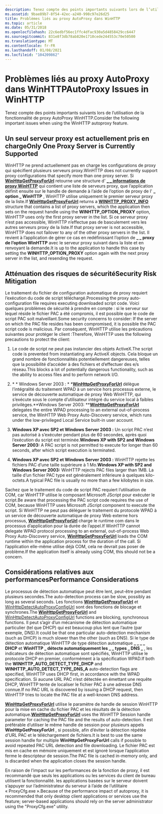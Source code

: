 ```yaml
---
description: Tenez compte des points importants suivants lors de l’utilisation de la fonctionnalité de proxy AutoProxy WinHTTP.
ms.assetid: 9bae89b7-8f54-42ec-a240-998c97e26d25
title: Problèmes liés au proxy AutoProxy dans WinHTTP
ms.topic: article
ms.date: 05/31/2018
ms.openlocfilehash: 22c6edbf56ec1ffc4dfac930a5d4858429cc6447
ms.sourcegitcommit: 831e8f3db78ab820e1710cede244553c70e50500
ms.translationtype: MT
ms.contentlocale: fr-FR
ms.lasthandoff: 01/08/2021
ms.locfileid: "104209862"
---
```

# <a name="autoproxy-issues-in-winhttp"></a><span data-ttu-id="db73b-103">Problèmes liés au proxy AutoProxy dans WinHTTP</span><span class="sxs-lookup"><span data-stu-id="db73b-103">AutoProxy Issues in WinHTTP</span></span>

<span data-ttu-id="db73b-104">Tenez compte des points importants suivants lors de l’utilisation de la fonctionnalité de proxy AutoProxy WinHTTP.</span><span class="sxs-lookup"><span data-stu-id="db73b-104">Consider the following important issues when using the WinHTTP autoproxy feature.</span></span>

## <a name="only-one-proxy-server-is-currently-supported"></a><span data-ttu-id="db73b-105">Un seul serveur proxy est actuellement pris en charge</span><span class="sxs-lookup"><span data-stu-id="db73b-105">Only One Proxy Server is Currently Supported</span></span>

<span data-ttu-id="db73b-106">WinHTTP ne prend actuellement pas en charge les configurations de proxy qui spécifient plusieurs serveurs proxy.</span><span class="sxs-lookup"><span data-stu-id="db73b-106">WinHTTP does not currently support proxy configurations that specify more than one proxy server.</span></span> <span data-ttu-id="db73b-107">Si [**WinHttpGetProxyForUrl**](/windows/desktop/api/Winhttp/nf-winhttp-winhttpgetproxyforurl) retourne une structure d' [**\_ \_ informations de proxy WinHTTP**](/windows/win32/api/winhttp/ns-winhttp-winhttp_proxy_info) qui contient une liste de serveurs proxy, que l’application définit ensuite sur le handle de demande à l’aide de l’option de proxy de l' **\_ option \_ WinHTTP** , WinHTTP utilise uniquement le premier serveur proxy de la liste.</span><span class="sxs-lookup"><span data-stu-id="db73b-107">If [**WinHttpGetProxyForUrl**](/windows/desktop/api/Winhttp/nf-winhttp-winhttpgetproxyforurl) returns a [**WINHTTP\_PROXY\_INFO**](/windows/win32/api/winhttp/ns-winhttp-winhttp_proxy_info) structure that contains a list of proxy servers, which the application then sets on the request handle using the **WINHTTP\_OPTION\_PROXY** option, WinHTTP uses only the first proxy server in the list.</span></span> <span data-ttu-id="db73b-108">Si ce serveur proxy n’est pas accessible, WinHTTP n’effectue pas de basculement vers les autres serveurs proxy de la liste.</span><span class="sxs-lookup"><span data-stu-id="db73b-108">If that proxy server is not accessible, WinHTTP does not failover to any of the other proxy servers in the list.</span></span> <span data-ttu-id="db73b-109">Il revient à l’application de gérer ce cas en redéfinissant l’option de **\_ \_ proxy de l’option WinHTTP** avec le serveur proxy suivant dans la liste et en renvoyant la demande.</span><span class="sxs-lookup"><span data-stu-id="db73b-109">It is up to the application to handle this case by setting the **WINHTTP\_OPTION\_PROXY** option again with the next proxy server in the list, and resending the request.</span></span>

## <a name="security-risk-mitigation"></a><span data-ttu-id="db73b-110">Atténuation des risques de sécurité</span><span class="sxs-lookup"><span data-stu-id="db73b-110">Security Risk Mitigation</span></span>

<span data-ttu-id="db73b-111">Le traitement du fichier de configuration automatique de proxy requiert l’exécution du code de script téléchargé.</span><span class="sxs-lookup"><span data-stu-id="db73b-111">Processing the proxy auto-configuration file requires executing downloaded script code.</span></span> <span data-ttu-id="db73b-112">Voici quelques problèmes de sécurité à prendre en compte : si le serveur sur lequel réside le fichier PAC a été compromis, il est possible que le code de script PAC soit malveillant.</span><span class="sxs-lookup"><span data-stu-id="db73b-112">Some security concerns to consider: If the server on which the PAC file resides has been compromised, it is possible the PAC script code is malicious.</span></span> <span data-ttu-id="db73b-113">Par conséquent, WinHTTP utilise les précautions suivantes pour protéger le client :</span><span class="sxs-lookup"><span data-stu-id="db73b-113">Therefore, WinHTTP uses the following precautions to protect the client:</span></span>

1.  <span data-ttu-id="db73b-114">Le code de script ne peut pas instancier des objets ActiveX.</span><span class="sxs-lookup"><span data-stu-id="db73b-114">The script code is prevented from instantiating any ActiveX objects.</span></span> <span data-ttu-id="db73b-115">Cela bloque un grand nombre de fonctionnalités potentiellement dangereuses, telles que la possibilité d’accéder à des fichiers et d’effectuer des e/s réseau.</span><span class="sxs-lookup"><span data-stu-id="db73b-115">This blocks a lot of potentially dangerous functionality, such as the ability to access files and to perform network I/O.</span></span>
2.  <span data-ttu-id="db73b-116">\* \* Windows Server 2003 : \* \*[**WinHttpGetProxyForUrl**](/windows/desktop/api/Winhttp/nf-winhttp-winhttpgetproxyforurl) délègue l’intégralité du traitement WPAD à un service hors processus externe, le service de découverte automatique de proxy Web WinHTTP, qui s’exécute sous le compte d’utilisateur intégré du service local à faibles privilèges.</span><span class="sxs-lookup"><span data-stu-id="db73b-116">\*\*Windows Server 2003:  \*\*[**WinHttpGetProxyForUrl**](/windows/desktop/api/Winhttp/nf-winhttp-winhttpgetproxyforurl) delegates the entire WPAD processing to an external out-of-process service, the WinHTTP Web Proxy Auto-Discovery service, which runs under the low-privileged Local Service built-in user account.</span></span>

3.  <span data-ttu-id="db73b-117">**Windows XP avec SP2 et Windows Server 2003 :** Un script PAC n’est pas autorisé à s’exécuter pendant plus de 60 secondes, après quoi l’exécution du script est terminée.</span><span class="sxs-lookup"><span data-stu-id="db73b-117">**Windows XP with SP2 and Windows Server 2003:** A PAC script is not permitted to execute for longer than 60 seconds, after which script execution is terminated.</span></span>

4.  <span data-ttu-id="db73b-118">**Windows XP avec SP2 et Windows Server 2003 :** WinHTTP rejette les fichiers PAC d’une taille supérieure à 1 Mo.</span><span class="sxs-lookup"><span data-stu-id="db73b-118">**Windows XP with SP2 and Windows Server 2003:** WinHTTP rejects PAC files larger than 1MB.</span></span> <span data-ttu-id="db73b-119">La taille d’un fichier PAC type est généralement inférieure à quelques kilo-octets.</span><span class="sxs-lookup"><span data-stu-id="db73b-119">A typical PAC file is usually no more than a few kilobytes in size.</span></span>

<span data-ttu-id="db73b-120">Sachez que le traitement du code de script PAC requiert l’utilisation de COM, car WinHTTP utilise le composant Microsoft JScript pour exécuter le script.</span><span class="sxs-lookup"><span data-stu-id="db73b-120">Be aware that processing the PAC script code requires the use of COM, because WinHTTP uses Microsoft JScript component to execute the script.</span></span> <span data-ttu-id="db73b-121">Si WinHTTP ne peut pas déléguer le traitement du protocole WPAD à un service de découverte automatique de proxy Web externe hors processus, [**WinHttpGetProxyForUrl**](/windows/desktop/api/Winhttp/nf-winhttp-winhttpgetproxyforurl) charge le runtime com dans le processus d’application pour la durée de l’appel.</span><span class="sxs-lookup"><span data-stu-id="db73b-121">If WinHTTP cannot delegate WPAD protocol processing to an external, out-of-process Web Proxy Auto-Discovery service, [**WinHttpGetProxyForUrl**](/windows/desktop/api/Winhttp/nf-winhttp-winhttpgetproxyforurl) loads the COM runtime within the application process for the duration of the call.</span></span> <span data-ttu-id="db73b-122">Si l’application elle-même utilise déjà COM, cela ne devrait pas poser de problème.</span><span class="sxs-lookup"><span data-stu-id="db73b-122">If the application itself is already using COM, this should not be a concern.</span></span>

## <a name="performance-considerations"></a><span data-ttu-id="db73b-123">Considérations relatives aux performances</span><span class="sxs-lookup"><span data-stu-id="db73b-123">Performance Considerations</span></span>

<span data-ttu-id="db73b-124">Le processus de détection automatique peut être lent, peut-être pendant plusieurs secondes.</span><span class="sxs-lookup"><span data-stu-id="db73b-124">The auto-detection process can be slow, possibly as long as several seconds.</span></span> <span data-ttu-id="db73b-125">Les fonctions [**WinHttpGetProxyForUrl**](/windows/desktop/api/Winhttp/nf-winhttp-winhttpgetproxyforurl) et [WinHttpDetectAutoProxyConfigUrl](/windows/desktop/api/Winhttp/nf-winhttp-winhttpdetectautoproxyconfigurl) sont des fonctions de blocage et synchrones.</span><span class="sxs-lookup"><span data-stu-id="db73b-125">The [**WinHttpGetProxyForUrl**](/windows/desktop/api/Winhttp/nf-winhttp-winhttpgetproxyforurl) and [WinHttpDetectAutoProxyConfigUrl](/windows/desktop/api/Winhttp/nf-winhttp-winhttpdetectautoproxyconfigurl) functions are blocking, synchronous functions.</span></span> <span data-ttu-id="db73b-126">Il peut s’agir d’un mécanisme de détection automatique particulier (tel que DHCP) qui est beaucoup plus lent que l’autre (par exemple, DNS).</span><span class="sxs-lookup"><span data-stu-id="db73b-126">It could be that one particular auto-detection mechanism (such as DHCP) is much slower than the other (such as DNS).</span></span> <span data-ttu-id="db73b-127">Si le type de détection automatique WinHTTP de type détection automatique **\_ \_ \_ \_ DHCP** et **WinHTTP \_ détecte automatiquement les \_ \_ types \_ DNS \_** , les indicateurs de détection automatique sont spécifiés, WinHTTP utilise le protocole DHCP en premier, conformément à la spécification WPAD.</span><span class="sxs-lookup"><span data-stu-id="db73b-127">If both the **WINHTTP\_AUTO\_DETECT\_TYPE\_DHCP** and **WINHTTP\_AUTO\_DETECT\_TYPE\_DNS\_A** auto-detection flags are specified, WinHTTP uses DHCP first, in accordance with the WPAD specification.</span></span> <span data-ttu-id="db73b-128">Si aucune URL PAC n’est détectée en émettant une requête DHCP, WinHTTP tente de localiser le fichier PAC à une adresse DNS connue.</span><span class="sxs-lookup"><span data-stu-id="db73b-128">If no PAC URL is discovered by issuing a DHCP request, then WinHTTP tries to locate the PAC file at a well-known DNS address.</span></span>

<span data-ttu-id="db73b-129">[**WinHttpGetProxyForUrl**](/windows/desktop/api/Winhttp/nf-winhttp-winhttpgetproxyforurl) utilise le paramètre de handle de session WinHTTP pour la mise en cache du fichier PAC et les résultats de la détection automatique.</span><span class="sxs-lookup"><span data-stu-id="db73b-129">[**WinHttpGetProxyForUrl**](/windows/desktop/api/Winhttp/nf-winhttp-winhttpgetproxyforurl) uses the WinHTTP Session handle parameter for caching the PAC file and the results of auto-detection.</span></span> <span data-ttu-id="db73b-130">Il est préférable d’utiliser le même handle de session pour plusieurs appels **WinHttpGetProxyForUrl** , si possible, afin d’éviter la détection répétée d’URL PAC et le téléchargement de fichiers.</span><span class="sxs-lookup"><span data-stu-id="db73b-130">It is best to use the same session handle for multiple **WinHttpGetProxyForUrl** calls if possible to avoid repeated PAC URL detection and file downloading.</span></span> <span data-ttu-id="db73b-131">Le fichier PAC est mis en cache en mémoire uniquement et est ignoré lorsque l’application ferme le descripteur de session.</span><span class="sxs-lookup"><span data-stu-id="db73b-131">The PAC file is cached in-memory only, and is discarded when the application closes the session handle.</span></span>

<span data-ttu-id="db73b-132">En raison de l’impact sur les performances de la fonction de proxy, il est recommandé que seuls les applications ou les services du client de bureau utilisent la fonctionnalité. les applications basées sur le serveur doivent s’appuyer sur l’administrateur du serveur à l’aide de l’utilitaire « ProxyCfg.exe ».</span><span class="sxs-lookup"><span data-stu-id="db73b-132">Because of the performance impact of autoproxy, it is recommended that only desktop client applications or services use the feature; server-based applications should rely on the server administrator using the "ProxyCfg.exe" utility.</span></span>

 

 



